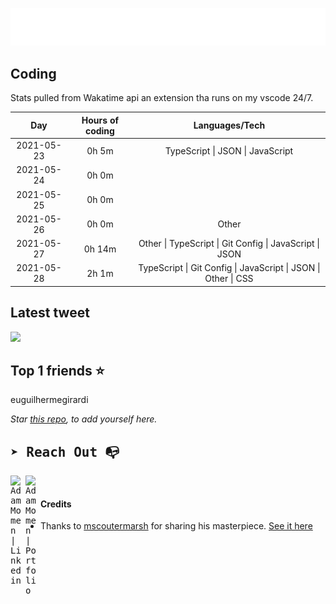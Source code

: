 
![test image size](/assets/welcome_message.gif)

## Coding
Stats pulled from Wakatime api an extension tha runs on my vscode 24/7.

|Day|Hours of coding|Languages/Tech|
|:-:|:-:|:-:|
|2021-05-23|0h 5m|TypeScript &#124; JSON &#124; JavaScript|
|2021-05-24|0h 0m||
|2021-05-25|0h 0m||
|2021-05-26|0h 0m|Other|
|2021-05-27|0h 14m|Other &#124; TypeScript &#124; Git Config &#124; JavaScript &#124; JSON|
|2021-05-28|2h 1m|TypeScript &#124; Git Config &#124; JavaScript &#124; JSON &#124; Other &#124; CSS|

## Latest tweet
[<img src="<tweet-image-url>" width="400">](<tweet-url>)

## Top 1 friends ⭐️
euguilhermegirardi

*Star [this repo](https://github.com/AdamMomen/AdamMomen), to add yourself here.*


<samp>

## ➤ Reach Out :mailbox_with_no_mail:

>
  <a href="https://www.linkedin.com/in/adam-momen-99596275/">
     <img align="left" alt="Adam Momen | Linkedin" width="24px" src="./assets/Linkedin.svg" />
   </a>

   <a href="https://adammomen.com/">
     <img align="left" alt="Adam Momen | Portfolio" width="24px" src="./assets/web.svg" />
   </a>

</samp>

<br>

#### Credits
* Thanks to [mscoutermarsh](https://github.com/mscoutermarsh) for sharing his masterpiece. [See it here](https://github.com/mscoutermarsh/mscoutermarsh)